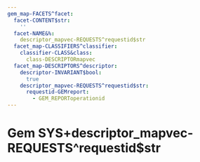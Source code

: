 ```yaml
---
gem_map-FACETS^facet:
  facet-CONTENT$str:
    ''
  facet-NAME&%:
    descriptor_mapvec-REQUESTS^requestid$str
  facet_map-CLASSIFIERS^classifier:
    classifier-CLASS&class:
      class-DESCRIPTORmapvec
  facet_map-DESCRIPTORS^descriptor:
    descriptor-INVARIANT$bool:
      true
    descriptor_mapvec-REQUESTS^requestid$str:
      requestid-GEMreport:
        - GEM_REPORToperationid
---
```

# Gem SYS+descriptor_mapvec-REQUESTS^requestid$str

